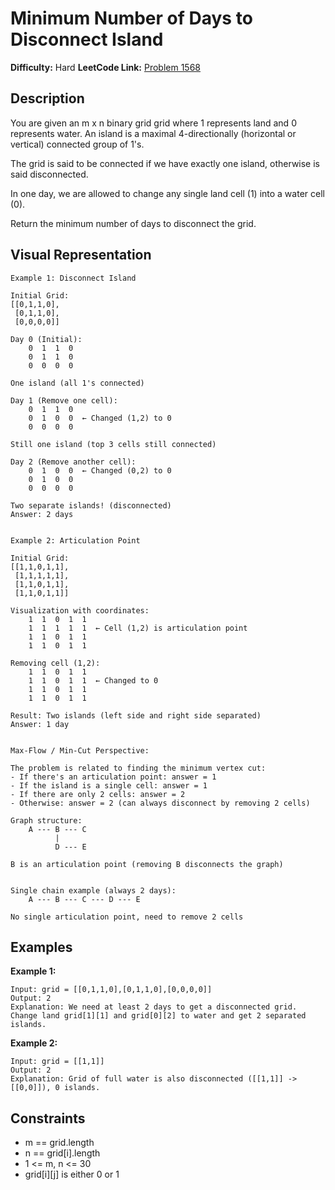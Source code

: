 # Minimum Number of Days to Disconnect Island

**Difficulty:** Hard
**LeetCode Link:** [Problem 1568](https://leetcode.com/problems/minimum-number-of-days-to-disconnect-island/)

## Description
You are given an m x n binary grid grid where 1 represents land and 0 represents water. An island is a maximal 4-directionally (horizontal or vertical) connected group of 1's.

The grid is said to be connected if we have exactly one island, otherwise is said disconnected.

In one day, we are allowed to change any single land cell (1) into a water cell (0).

Return the minimum number of days to disconnect the grid.

## Visual Representation

```
Example 1: Disconnect Island

Initial Grid:
[[0,1,1,0],
 [0,1,1,0],
 [0,0,0,0]]

Day 0 (Initial):
    0  1  1  0
    0  1  1  0
    0  0  0  0

One island (all 1's connected)

Day 1 (Remove one cell):
    0  1  1  0
    0  1  0  0  ← Changed (1,2) to 0
    0  0  0  0

Still one island (top 3 cells still connected)

Day 2 (Remove another cell):
    0  1  0  0  ← Changed (0,2) to 0
    0  1  0  0
    0  0  0  0

Two separate islands! (disconnected)
Answer: 2 days


Example 2: Articulation Point

Initial Grid:
[[1,1,0,1,1],
 [1,1,1,1,1],
 [1,1,0,1,1],
 [1,1,0,1,1]]

Visualization with coordinates:
    1  1  0  1  1
    1  1  1  1  1  ← Cell (1,2) is articulation point
    1  1  0  1  1
    1  1  0  1  1

Removing cell (1,2):
    1  1  0  1  1
    1  1  0  1  1  ← Changed to 0
    1  1  0  1  1
    1  1  0  1  1

Result: Two islands (left side and right side separated)
Answer: 1 day


Max-Flow / Min-Cut Perspective:

The problem is related to finding the minimum vertex cut:
- If there's an articulation point: answer = 1
- If the island is a single cell: answer = 1
- If there are only 2 cells: answer = 2
- Otherwise: answer = 2 (can always disconnect by removing 2 cells)

Graph structure:
    A --- B --- C
          |
          D --- E

B is an articulation point (removing B disconnects the graph)


Single chain example (always 2 days):
    A --- B --- C --- D --- E

No single articulation point, need to remove 2 cells
```

## Examples

**Example 1:**
```
Input: grid = [[0,1,1,0],[0,1,1,0],[0,0,0,0]]
Output: 2
Explanation: We need at least 2 days to get a disconnected grid.
Change land grid[1][1] and grid[0][2] to water and get 2 separated islands.
```

**Example 2:**
```
Input: grid = [[1,1]]
Output: 2
Explanation: Grid of full water is also disconnected ([[1,1]] -> [[0,0]]), 0 islands.
```

## Constraints
- m == grid.length
- n == grid[i].length
- 1 <= m, n <= 30
- grid[i][j] is either 0 or 1
